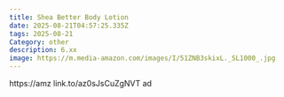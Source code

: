 ```yaml
---
title: Shea Better Body Lotion
date: 2025-08-21T04:57:25.335Z
tags: 2025-08-21
Category: other
description: 6.xx
image: https://m.media-amazon.com/images/I/51ZNB3skixL._SL1000_.jpg
---
```

https://amz link.to/az0sJsCuZgNVT ad